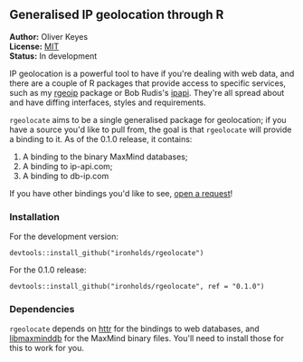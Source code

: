 ## Generalised IP geolocation through R

__Author:__ Oliver Keyes<br/>
__License:__ [MIT](http://opensource.org/licenses/MIT)<br/>
__Status:__ In development

IP geolocation is a powerful tool to have if you're dealing with web data, and there are a couple of R packages that
provide access to specific services, such as my [rgeoip](https://github.com/Ironholds/rgeoip) package
or Bob Rudis's [ipapi](https://github.com/hrbrmstr/ipapi). They're all spread about and have diffing interfaces,
styles and requirements.

`rgeolocate` aims to be a single generalised package for geolocation; if you have a source you'd like to pull from, the
goal is that `rgeolocate` will provide a binding to it. As of the 0.1.0 release, it contains:

1. A binding to the binary MaxMind databases;
2. A binding to ip-api.com;
3. A binding to db-ip.com

If you have other bindings you'd like to see, [open a request](https://github.com/Ironholds/rgeolocate/issues)!

### Installation

For the development version:

    devtools::install_github("ironholds/rgeolocate")
    
For the 0.1.0 release:

    devtools::install_github("ironholds/rgeolocate", ref = "0.1.0")
    

### Dependencies
`rgeolocate` depends on [httr](http://cran.r-project.org/web/packages/httr/index.html) for the bindings
to web databases, and [libmaxminddb](https://github.com/maxmind/libmaxminddb) for the MaxMind binary
files. You'll need to install those for this to work for you.
